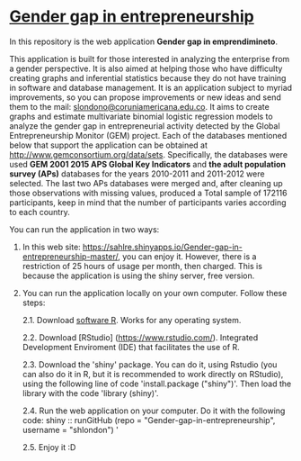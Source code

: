 # [Gender gap in entrepreneurship](https://sahlre.shinyapps.io/Gender-gap-in-entrepreneurship-master/)

In this repository is the web application **Gender gap in emprendimineto**.

This application is built for those interested in analyzing the enterprise from a gender perspective. It is also aimed at helping those who have difficulty creating graphs and inferential statistics because they do not have training in software and database management. It is an application subject to myriad improvements, so you can propose improvements or new ideas and send them to the mail:
slondono@coruniamericana.edu.co. It aims to create graphs and estimate multivariate binomial logistic regression models to analyze the gender gap in entrepreneurial activity detected by the Global Entrepreneurship Monitor (GEM) project. Each of the databases mentioned below that support the application can be obtained at http://www.gemconsortium.org/data/sets. Specifically, the databases were used **GEM 2001 2015 APS Global Key Indicators** and  **the adult population survey (APs)** databases for the years 2010-2011 and 2011-2012 were selected. The last two APs databases were merged and, after cleaning up those observations with missing values, produced a Total sample of 172116 participants, keep in mind that the number of participants varies according to each country.

You can run the application in two ways:

1. In this web site: <https://sahlre.shinyapps.io/Gender-gap-in-entrepreneurship-master/>, you can enjoy it. However, there is a restriction of 25 hours of usage per month, then charged. This is because the application is using the shiny server, free version.
2. You can run the application locally on your own computer. Follow these steps:

	2.1. Download [software R](https://www.r-project.org/). Works for any operating system.

	2.2. Download [RStudio] (https://www.rstudio.com/). Integrated Development Enviroment (IDE) that facilitates the use of R.

	2.3. Download the 'shiny' package. You can do it, using Rstudio (you can also do it in R, but it is recommended to work directly on RStudio), using the following line of code 'install.package ("shiny")'. Then load the library with the code 'library (shiny)'.

	2.4. Run the web application on your computer. Do it with the following code: shiny :: runGitHub (repo = "Gender-gap-in-entrepreneurship", username = "shlondon") '

	2.5. Enjoy it   :D


